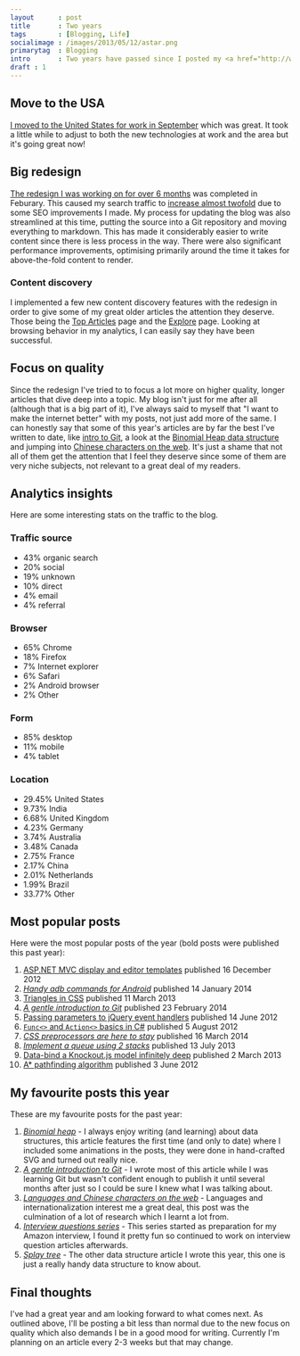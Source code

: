 ```yaml
---
layout      : post
title       : Two years
tags        : [Blogging, Life]
socialimage : /images/2013/05/12/astar.png
primarytag  : Blogging
intro       : Two years have passed since I posted my <a href="http://www.growingwiththeweb.com/2012/04/sass-syntactically-awesome-stylesheets.html">first article</a> on the blog. I wanted to look back and reflect on both blogging and life in the last year.
draft : 1
---
```


## Move to the USA

[I moved to the United States for work in September](http://www.growingwiththeweb.com/2013/10/moving-to-us-for-work.html) which was great. It took a little while to adjust to both the new technologies at work and the area but it's going great now!



## Big redesign

[The redesign I was working on for over 6 months](http://www.growingwiththeweb.com/2014/02/redesign-3-from-blogger-to-github-pages.html) was completed in Feburary. This caused my search traffic to [increase almost twofold](https://plus.google.com/103459318088659120104/posts/Re1DVZNUA1N) due to some SEO improvements I made. My process for updating the blog was also streamlined at this time, putting the source into a Git repository and moving everything to markdown. This has made it considerably easier to write content since there is less process in the way. There were also significant performance improvements, optimising primarily around the time it takes for above-the-fold content to render.

### Content discovery

I implemented a few new content discovery features with the redesign in order to give some of my great older articles the attention they deserve. Those being the [Top Articles](http://www.growingwiththeweb.com/p/top-articles.html) page and the [Explore](http://www.growingwiththeweb.com/p/explore.html) page. Looking at browsing behavior in my analytics, I can easily say they have been successful.



## Focus on quality

Since the redesign I've tried to to focus a lot more on higher quality, longer articles that dive deep into a topic. My blog isn't just for me after all (although that is a big part of it), I've always said to myself that "I want to make the internet better" with my posts, not just add more of the same. I can honestly say that some of this year's articles are by far the best I've written to date, like [intro to Git](http://www.growingwiththeweb.com/2014/02/a-gentle-introduction-to-git.html), a look at the [Binomial Heap data structure](http://www.growingwiththeweb.com/2014/01/binomial-heap.html) and jumping into [Chinese characters on the web](http://www.growingwiththeweb.com/2014/03/languages-and-chinese-characters-on-the-web.html). It's just a shame that not all of them get the attention that I feel they deserve since some of them are very niche subjects, not relevant to a great deal of my readers.



## Analytics insights

Here are some interesting stats on the traffic to the blog.

### Traffic source

- 43% organic search
- 20% social
- 19% unknown
- 10% direct
- 4% email
- 4% referral

### Browser

- 65% Chrome
- 18% Firefox
- 7% Internet explorer
- 6% Safari
- 2% Android browser
- 2% Other

### Form

- 85% desktop
- 11% mobile
- 4% tablet

### Location

- 29.45% United States
- 9.73% India
- 6.68% United Kingdom
- 4.23% Germany
- 3.74% Australia
- 3.48% Canada
- 2.75% France
- 2.17% China
- 2.01% Netherlands
- 1.99% Brazil
- 33.77% Other



## Most popular posts

Here were the most popular posts of the year (bold posts were published this past year):

1. [ASP.NET MVC display and editor templates](http://www.growingwiththeweb.com/2012/12/aspnet-mvc-display-and-editor-templates.html) published 16 December 2012
2. [*Handy adb commands for Android*](http://www.growingwiththeweb.com/2014/01/handy-adb-commands-for-android.html) published 14 January 2014
3. [Triangles in CSS](http://www.growingwiththeweb.com/2013/03/triangles-in-css.html) published 11 March 2013
4. [*A gentle introduction to Git*](http://www.growingwiththeweb.com/2014/02/a-gentle-introduction-to-git.html) published 23 February 2014
5. [Passing parameters to jQuery event handlers](http://www.growingwiththeweb.com/2012/06/passing-parameters-to-jquery-event.html) published 14 June 2012
6. [`Func<>` and `Action<>` basics in C#](http://www.growingwiththeweb.com/2012/08/func-and-action-basics-in-c.html) published 5 August 2012
7. [*CSS preprocessors are here to stay*](http://www.growingwiththeweb.com/2014/03/css-preprocessors-are-here-to-stay.html) published 16 March 2014
8. [*Implement a queue using 2 stacks*](http://www.growingwiththeweb.com/2013/07/algorithm-implement-queue-using-2-stacks.html) published 13 July 2013
9. [Data-bind a Knockout.js model infinitely deep](http://www.growingwiththeweb.com/2013/03/data-bind-knockoutjs-model-infinitely.html) published 2 March 2013
10. [A* pathfinding algorithm](http://www.growingwiththeweb.com/2012/06/a-pathfinding-algorithm.html) published 3 June 2012



## My favourite posts this year

These are my favourite posts for the past year:

1. [*Binomial heap*](http://www.growingwiththeweb.com/2014/01/binomial-heap.html) - I always enjoy writing (and learning) about data structures, this article features the first time (and only to date) where I included some animations in the posts, they were done in hand-crafted SVG and turned out really nice.
2. [*A gentle introduction to Git*](http://www.growingwiththeweb.com/2014/02/a-gentle-introduction-to-git.html) - I wrote most of this article while I was learning Git but wasn't confident enough to publish it until several months after just so I could be sure I knew what I was talking about.
3. [*Languages and Chinese characters on the web*](http://www.growingwiththeweb.com/2014/03/languages-and-chinese-characters-on-the-web.html) - Languages and internationalization interest me a great deal, this post was the culmination of a lot of research which I learnt a lot from.
4. [*Interview questions series*](http://www.growingwiththeweb.com/p/explore.html?t=Interview%20questions) - This series started as preparation for my Amazon interview, I found it pretty fun so continued to work on interview question articles afterwards.
5. [*Splay tree*](http://www.growingwiththeweb.com/2013/06/data-structure-splay-tree.html) - The other data structure article I wrote this year, this one is just a really handy data structure to know about.



## Final thoughts

I've had a great year and am looking forward to what comes next. As outlined above, I'll be posting a bit less than normal due to the new focus on quality which also demands I be in a good mood for writing. Currently I'm planning on an article every 2-3 weeks but that may change.
